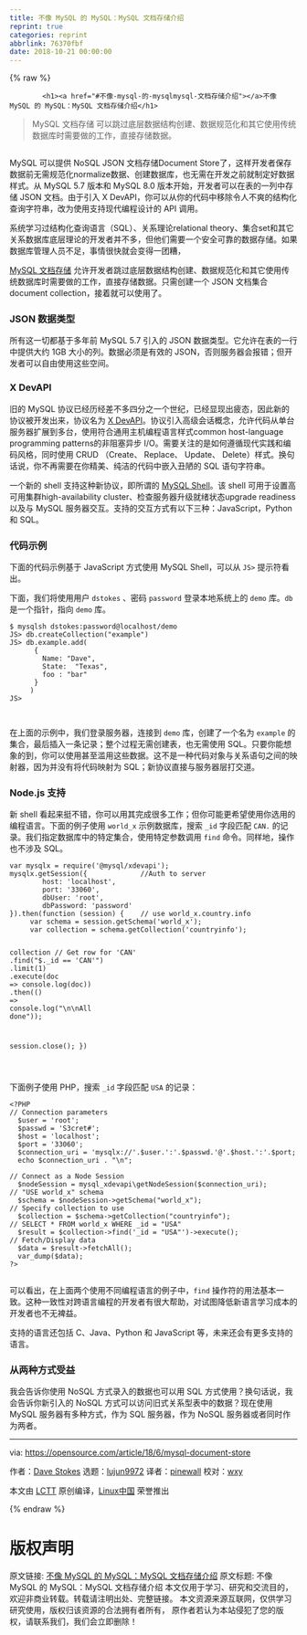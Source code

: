 ```yaml
---
title: 不像 MySQL 的 MySQL：MySQL 文档存储介绍
reprint: true
categories: reprint
abbrlink: 76370fbf
date: 2018-10-21 00:00:00
---
```


{% raw %}

            <h1><a href="#不像-mysql-的-mysqlmysql-文档存储介绍"></a>不像 MySQL 的 MySQL：MySQL 文档存储介绍</h1>
<blockquote>
<p>MySQL 文档存储 可以跳过底层数据结构创建、数据规范化和其它使用传统数据库时需要做的工作，直接存储数据。</p>
</blockquote>
<p><a href="https://camo.githubusercontent.com/218cbc1ff433e03cf2adcb7d637b5a330462d9b4/68747470733a2f2f6f70656e736f757263652e636f6d2f73697465732f64656661756c742f66696c65732f7374796c65732f696d6167652d66756c6c2d73697a652f7075626c69632f6c6561642d696d616765732f6f70656e5f627573696e6573735f7369676e5f73746f72652e6a70673f69746f6b3d6734516962527167"><img src="https://p0.ssl.qhimg.com/t01df21f36f921065b7.jpg" alt=""></a></p>
<p>MySQL 可以提供 NoSQL JSON 文档存储Document Store了，这样开发者保存数据前无需规范化normalize数据、创建数据库，也无需在开发之前就制定好数据样式。从 MySQL 5.7 版本和 MySQL 8.0 版本开始，开发者可以在表的一列中存储 JSON 文档。由于引入 X DevAPI，你可以从你的代码中移除令人不爽的结构化查询字符串，改为使用支持现代编程设计的 API 调用。</p>
<p>系统学习过结构化查询语言（SQL）、关系理论relational theory、集合set和其它关系数据库底层理论的开发者并不多，但他们需要一个安全可靠的数据存储。如果数据库管理人员不足，事情很快就会变得一团糟，</p>
<p><a href="https://www.mysql.com/products/enterprise/document_store.html">MySQL 文档存储</a> 允许开发者跳过底层数据结构创建、数据规范化和其它使用传统数据库时需要做的工作，直接存储数据。只需创建一个 JSON 文档集合document collection，接着就可以使用了。</p>
<h3><a href="#json-数据类型"></a>JSON 数据类型</h3>
<p>所有这一切都基于多年前 MySQL 5.7 引入的 JSON 数据类型。它允许在表的一行中提供大约 1GB 大小的列。数据必须是有效的 JSON，否则服务器会报错；但开发者可以自由使用这些空间。</p>
<h3><a href="#x-devapi"></a>X DevAPI</h3>
<p>旧的 MySQL 协议已经历经差不多四分之一个世纪，已经显现出疲态，因此新的协议被开发出来，协议名为 <a href="https://dev.mysql.com/doc/x-devapi-userguide/en/">X DevAPI</a>。协议引入高级会话概念，允许代码从单台服务器扩展到多台，使用符合通用主机编程语言样式common host-language programming patterns的非阻塞异步 I/O。需要关注的是如何遵循现代实践和编码风格，同时使用 CRUD （Create、 Replace、 Update、 Delete）样式。换句话说，你不再需要在你精美、纯洁的代码中嵌入丑陋的 SQL 语句字符串。</p>
<p>一个新的 shell 支持这种新协议，即所谓的 <a href="https://dev.mysql.com/downloads/shell/">MySQL Shell</a>。该 shell 可用于设置高可用集群high-availability cluster、检查服务器升级就绪状态upgrade readiness以及与 MySQL 服务器交互。支持的交互方式有以下三种：JavaScript，Python 和 SQL。</p>
<h3><a href="#代码示例"></a>代码示例</h3>
<p>下面的代码示例基于 JavaScript 方式使用 MySQL Shell，可以从 <code>JS&gt;</code> 提示符看出。</p>
<p>下面，我们将使用用户 <code>dstokes</code> 、密码 <code>password</code> 登录本地系统上的 <code>demo</code> 库。<code>db</code> 是一个指针，指向 <code>demo</code> 库。</p>
<pre><code class="hljs shell"><span class="hljs-meta">$</span><span class="bash"> mysqlsh dstokes:password@localhost/demo</span>
<span class="hljs-meta">JS&gt;</span><span class="bash"> db.createCollection(<span class="hljs-string">"example"</span>)</span>
<span class="hljs-meta">JS&gt;</span><span class="bash"> db.example.add(</span>
      {
        Name: "Dave",
        State:  "Texas",
        foo : "bar"
      }
     )
<span class="hljs-meta">JS&gt;</span><span class="bash"></span>

</code></pre><p>在上面的示例中，我们登录服务器，连接到 <code>demo</code> 库，创建了一个名为 <code>example</code> 的集合，最后插入一条记录；整个过程无需创建表，也无需使用 SQL。只要你能想象的到，你可以使用甚至滥用这些数据。这不是一种代码对象与关系语句之间的映射器，因为并没有将代码映射为 SQL；新协议直接与服务器层打交道。</p>
<h3><a href="#nodejs-支持"></a>Node.js 支持</h3>
<p>新 shell 看起来挺不错，你可以用其完成很多工作；但你可能更希望使用你选用的编程语言。下面的例子使用 <code>world_x</code> 示例数据库，搜索 <code>_id</code> 字段匹配 <code>CAN.</code> 的记录。我们指定数据库中的特定集合，使用特定参数调用 <code>find</code> 命令。同样地，操作也不涉及 SQL。</p>
<pre><code class="hljs javascript"><span class="hljs-keyword">var</span> mysqlx = <span class="hljs-built_in">require</span>(<span class="hljs-string">'@mysql/xdevapi'</span>);
mysqlx.getSession({             <span class="hljs-comment">//Auth to server</span>
        host: <span class="hljs-string">'localhost'</span>,
        <span class="hljs-attr">port</span>: <span class="hljs-string">'33060'</span>,
        <span class="hljs-attr">dbUser</span>: <span class="hljs-string">'root'</span>,
        <span class="hljs-attr">dbPassword</span>: <span class="hljs-string">'password'</span>
}).then(<span class="hljs-function"><span class="hljs-keyword">function</span> (<span class="hljs-params">session</span>) </span>{    <span class="hljs-comment">// use world_x.country.info</span>
     <span class="hljs-keyword">var</span> schema = session.getSchema(<span class="hljs-string">'world_x'</span>);
     <span class="hljs-keyword">var</span> collection = schema.getCollection(<span class="hljs-string">'countryinfo'</span>);

collection                      <span class="hljs-comment">// Get row for 'CAN'</span>
  .find(<span class="hljs-string">"$._id == 'CAN'"</span>)
  .limit(<span class="hljs-number">1</span>)
  .execute(<span class="hljs-function"><span class="hljs-params">doc</span> =&gt;</span> <span class="hljs-built_in">console</span>.log(doc))
  .then(<span class="hljs-function"><span class="hljs-params">()</span> =&gt;</span> <span class="hljs-built_in">console</span>.log(<span class="hljs-string">"\n\nAll done"</span>));

  session.close();
})

</code></pre><p>下面例子使用 PHP，搜索 <code>_id</code> 字段匹配 <code>USA</code> 的记录：</p>
<pre><code class="hljs xml"><span class="php"><span class="hljs-meta">&lt;?PHP</span>
<span class="hljs-comment">// Connection parameters</span>
  $user = <span class="hljs-string">'root'</span>;
  $passwd = <span class="hljs-string">'S3cret#'</span>;
  $host = <span class="hljs-string">'localhost'</span>;
  $port = <span class="hljs-string">'33060'</span>;
  $connection_uri = <span class="hljs-string">'mysqlx://'</span>.$user.<span class="hljs-string">':'</span>.$passwd.<span class="hljs-string">'@'</span>.$host.<span class="hljs-string">':'</span>.$port;
  <span class="hljs-keyword">echo</span> $connection_uri . <span class="hljs-string">"\n"</span>;

<span class="hljs-comment">// Connect as a Node Session</span>
  $nodeSession = mysql_xdevapi\getNodeSession($connection_uri);
<span class="hljs-comment">// "USE world_x" schema</span>
  $schema = $nodeSession-&gt;getSchema(<span class="hljs-string">"world_x"</span>);
<span class="hljs-comment">// Specify collection to use</span>
  $collection = $schema-&gt;getCollection(<span class="hljs-string">"countryinfo"</span>);
<span class="hljs-comment">// SELECT * FROM world_x WHERE _id = "USA"</span>
  $result = $collection-&gt;find(<span class="hljs-string">'_id = "USA"'</span>)-&gt;execute();
<span class="hljs-comment">// Fetch/Display data</span>
  $data = $result-&gt;fetchAll();
  var_dump($data);
<span class="hljs-meta">?&gt;</span></span>

</code></pre><p>可以看出，在上面两个使用不同编程语言的例子中，<code>find</code> 操作符的用法基本一致。这种一致性对跨语言编程的开发者有很大帮助，对试图降低新语言学习成本的开发者也不无裨益。</p>
<p>支持的语言还包括 C、Java、Python 和 JavaScript 等，未来还会有更多支持的语言。</p>
<h3><a href="#从两种方式受益"></a>从两种方式受益</h3>
<p>我会告诉你使用 NoSQL 方式录入的数据也可以用 SQL 方式使用？换句话说，我会告诉你新引入的 NoSQL 方式可以访问旧式关系型表中的数据？现在使用 MySQL 服务器有多种方式，作为 SQL 服务器，作为 NoSQL 服务器或者同时作为两者。</p>
<hr>
<p>via: <a href="https://opensource.com/article/18/6/mysql-document-store">https://opensource.com/article/18/6/mysql-document-store</a></p>
<p>作者：<a href="https://opensource.com/users/davidmstokes">Dave Stokes</a> 选题：<a href="https://github.com/lujun9972">lujun9972</a> 译者：<a href="https://github.com/pinewall">pinewall</a> 校对：<a href="https://github.com/wxy">wxy</a></p>
<p>本文由 <a href="https://github.com/LCTT/TranslateProject">LCTT</a> 原创编译，<a href="https://linux.cn/">Linux中国</a> 荣誉推出</p>

          
{% endraw %}

# 版权声明
原文链接: [不像 MySQL 的 MySQL：MySQL 文档存储介绍](https://www.zcfy.cc/article/mysql-without-the-mysql-an-introduction-to-the-mysql-document-store)
原文标题: 不像 MySQL 的 MySQL：MySQL 文档存储介绍
本文仅用于学习、研究和交流目的，欢迎非商业转载。转载请注明出处、完整链接。
本文资源来源互联网，仅供学习研究使用，版权归该资源的合法拥有者所有，
原作者若认为本站侵犯了您的版权，请联系我们，我们会立即删除！

